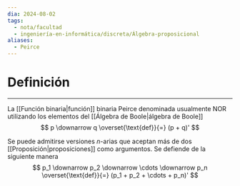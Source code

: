 ```yaml
---
dia: 2024-08-02
tags:
  - nota/facultad
  - ingeniería-en-informática/discreta/Álgebra-proposicional
aliases:
  - Peirce
---
```

# Definición
---
La [[Función binaria|función]] binaria Peirce denominada usualmente NOR utilizando los elementos del [[Álgebra de Boole|álgebra de Boole]] $$ p \downarrow q \overset{\text{def}}{=} (p + q)' $$

Se puede admitirse versiones $n$-arias que aceptan más de dos [[Proposición|proposiciones]] como argumentos. Se defiende de la siguiente manera $$ p_1 \downarrow p_2 \downarrow \cdots \downarrow p_n \overset{\text{def}}{=} (p_1 + p_2 + \cdots + p_n)' $$